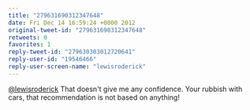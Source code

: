 ```yaml
---
title: "279631690312347648"
date: Fri Dec 14 16:59:24 +0000 2012
original-tweet-id: "279631690312347648"
retweets: 0
favorites: 1
reply-tweet-id: "279630303012720641"
reply-user-id: "19546466"
reply-user-screen-name: "lewisroderick"
---
```

<a href="https://twitter.com/lewisroderick">@lewisroderick</a> That doesn't give me any confidence. Your rubbish with cars, that recommendation is not based on anything!
